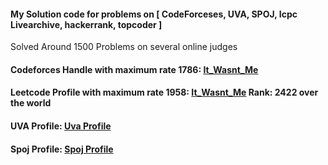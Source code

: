#### My Solution code for problems on [ CodeForceses, UVA, SPOJ, Icpc Livearchive, hackerrank, topcoder ]
Solved Around 1500 Problems on several online judges
<h4>Codeforces Handle with maximum rate 1786:  <a href="https://codeforces.com/profile/It_Wasnt_Me">It_Wasnt_Me</a></h4>
<h4>Leetcode Profile with maximum rate 1958:  <a href="https://leetcode.com/it_wasnt_me">It_Wasnt_Me</a> Rank: 2422 over the world</h4>
<h4>UVA Profile:  <a href="https://uhunt.onlinejudge.org/id/977632">Uva Profile</a></h4>
<h4>Spoj Profile: <a href="https://www.spoj.com/users/oaik/">Spoj Profile</a></h4>
